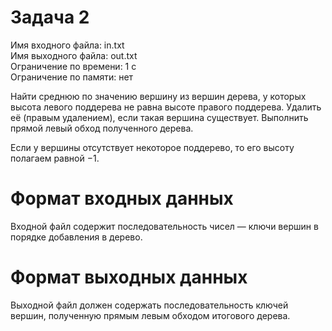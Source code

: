 # Задача 2
Имя входного файла: in.txt  
Имя выходного файла: out.txt  
Ограничение по времени: 1 с  
Ограничение по памяти: нет  

Найти среднюю по значению вершину из вершин дерева, у которых высота левого поддерева не равна высоте правого поддерева. Удалить её (правым удалением), если такая вершина существует. Выполнить прямой левый обход полученного дерева.

Если у вершины отсутствует некоторое поддерево, то его высоту полагаем равной $−1$.

# Формат входных данных

Входной файл содержит последовательность чисел — ключи вершин в порядке добавления в дерево.

# Формат выходных данных

Выходной файл должен содержать последовательность ключей вершин, полученную прямым левым обходом итогового дерева.